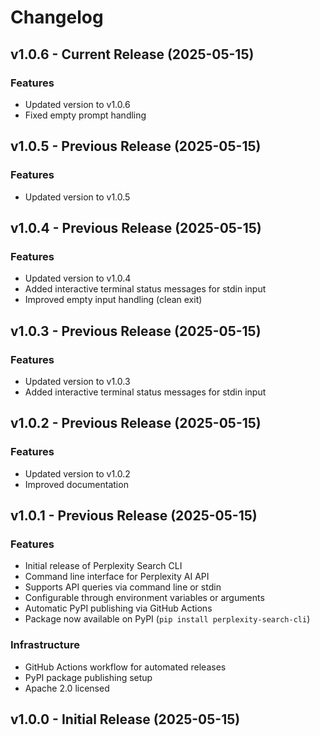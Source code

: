 # Changelog

## v1.0.6 - Current Release (2025-05-15)

### Features
- Updated version to v1.0.6
- Fixed empty prompt handling

## v1.0.5 - Previous Release (2025-05-15)

### Features
- Updated version to v1.0.5

## v1.0.4 - Previous Release (2025-05-15)

### Features
- Updated version to v1.0.4
- Added interactive terminal status messages for stdin input
- Improved empty input handling (clean exit)

## v1.0.3 - Previous Release (2025-05-15)

### Features
- Updated version to v1.0.3
- Added interactive terminal status messages for stdin input

## v1.0.2 - Previous Release (2025-05-15)

### Features
- Updated version to v1.0.2
- Improved documentation

## v1.0.1 - Previous Release (2025-05-15)

### Features
- Initial release of Perplexity Search CLI
- Command line interface for Perplexity AI API
- Supports API queries via command line or stdin
- Configurable through environment variables or arguments
- Automatic PyPI publishing via GitHub Actions
- Package now available on PyPI (`pip install perplexity-search-cli`)

### Infrastructure
- GitHub Actions workflow for automated releases
- PyPI package publishing setup
- Apache 2.0 licensed

## v1.0.0 - Initial Release (2025-05-15)
